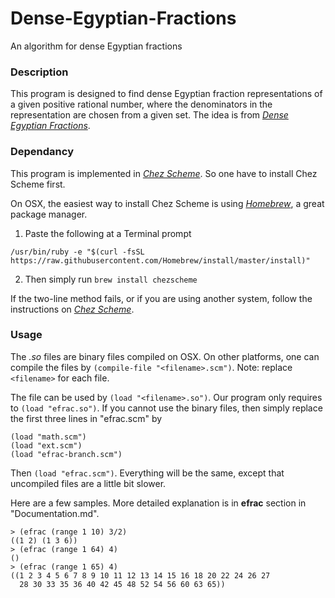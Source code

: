 # Dense-Egyptian-Fractions
An algorithm for dense Egyptian fractions

### Description
This program is designed to find dense Egyptian fraction representations of a given positive rational number, where the denominators in the representation are chosen from a given set. The idea is from <cite>[Dense Egyptian Fractions][1]</cite>.

### Dependancy
This program is implemented in <cite>[Chez Scheme][2]</cite>. So one have to install Chez Scheme first.

On OSX, the easiest way to install Chez Scheme is using <cite>[Homebrew][3]</cite>, a great package manager.

1. Paste the following at a Terminal prompt

```
/usr/bin/ruby -e "$(curl -fsSL https://raw.githubusercontent.com/Homebrew/install/master/install)"
```
2. Then simply run ```brew install chezscheme```

If the two-line method fails, or if you are using another system, follow the instructions on <cite>[Chez Scheme][2]</cite>.

### Usage
The *.so* files are binary files compiled on OSX. On other platforms, one can compile the files by `(compile-file "<filename>.scm")`. Note: replace `<filename>` for each file.

The file can be used by `(load "<filename>.so")`. Our program only requires to `(load "efrac.so")`. If you cannot use the binary files, then simply replace the first three lines in "efrac.scm" by

```
(load "math.scm")
(load "ext.scm")
(load "efrac-branch.scm")
```
Then `(load "efrac.scm")`. Everything will be the same, except that uncompiled files are a little bit slower.

Here are a few samples. More detailed explanation is in **efrac** section in "Documentation.md".

```
> (efrac (range 1 10) 3/2)
((1 2) (1 3 6))
> (efrac (range 1 64) 4)
()
> (efrac (range 1 65) 4)
((1 2 3 4 5 6 7 8 9 10 11 12 13 14 15 16 18 20 22 24 26 27
  28 30 33 35 36 40 42 45 48 52 54 56 60 63 65))
```

[1]:http://www.ams.org/journals/tran/1999-351-09/S0002-9947-99-02327-2/S0002-9947-99-02327-2.pdf
[2]:https://github.com/cisco/ChezScheme
[3]:https://brew.sh

